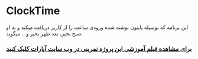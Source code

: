 # ClockTime
این برنامه که بوسیله پایتون نوشته شده ورودی ساعت را از کاربر دریافت میکند و به او صبح بخیر، بعد ظهر بخیر و... میگوید.



### [برای مشاهده فیلم آموزشی این پروژه تمرینی در وب سایت آپارات کلیک کنید](https://aparat.com/v/xkp4v3d)
